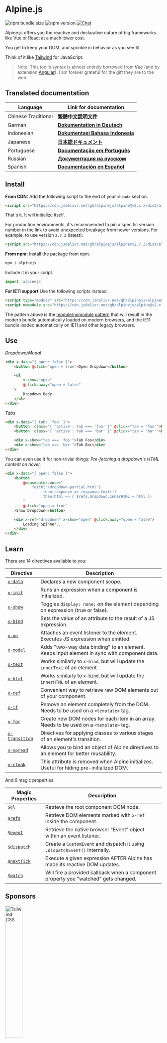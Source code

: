 # Alpine.js

![npm bundle size](https://img.shields.io/bundlephobia/minzip/alpinejs)
![npm version](https://img.shields.io/npm/v/alpinejs)
[![Chat](https://img.shields.io/badge/chat-on%20discord-7289da.svg?sanitize=true)](https://alpinejs.codewithhugo.com/chat/)

Alpine.js offers you the reactive and declarative nature of big frameworks like Vue or React at a much lower cost.

You get to keep your DOM, and sprinkle in behavior as you see fit.

Think of it like [Tailwind](https://tailwindcss.com/) for JavaScript.

> Note: This tool's syntax is almost entirely borrowed from [Vue](https://vuejs.org/) (and by extension [Angular](https://angularjs.org/)). I am forever grateful for the gift they are to the web.

## Translated documentation

| Language | Link for documentation |
| --- | --- |
| Chinese Traditional | [**繁體中文說明文件**](./README.zh-TW.md) |
| German | [**Dokumentation in Deutsch**](./README.de.md) |
| Indonesian | [**Dokumentasi Bahasa Indonesia**](./README.id.md) |
| Japanese | [**日本語ドキュメント**](./README.ja.md) |
| Portuguese | [**Documentação em Português**](./README.pt.md) |
| Russian | [**Документация на русском**](./README.ru.md) |
| Spanish | [**Documentación en Español**](./README.es.md) |

## Install

**From CDN:** Add the following script to the end of your `<head>` section.
```html
<script src="https://cdn.jsdelivr.net/gh/alpinejs/alpine@v2.x.x/dist/alpine.min.js" defer></script>
```

That's it. It will initialize itself.

For production environments, it's recommended to pin a specific version number in the link to avoid unexpected breakage from newer versions.
For example, to use version `2.7.3` (latest):
```html
<script src="https://cdn.jsdelivr.net/gh/alpinejs/alpine@v2.7.3/dist/alpine.min.js" defer></script>
```

**From npm:** Install the package from npm.
```js
npm i alpinejs
```

Include it in your script.
```js
import 'alpinejs'
```

**For IE11 support** Use the following scripts instead.
```html
<script type="module" src="https://cdn.jsdelivr.net/gh/alpinejs/alpine@v2.x.x/dist/alpine.min.js"></script>
<script nomodule src="https://cdn.jsdelivr.net/gh/alpinejs/alpine@v2.x.x/dist/alpine-ie11.min.js" defer></script>
```

The pattern above is the [module/nomodule pattern](https://philipwalton.com/articles/deploying-es2015-code-in-production-today/) that will result in the modern bundle automatically loaded on modern browsers, and the IE11 bundle loaded automatically on IE11 and other legacy browsers.

## Use

*Dropdown/Modal*
```html
<div x-data="{ open: false }">
    <button @click="open = true">Open Dropdown</button>

    <ul
        x-show="open"
        @click.away="open = false"
    >
        Dropdown Body
    </ul>
</div>
```

*Tabs*
```html
<div x-data="{ tab: 'foo' }">
    <button :class="{ 'active': tab === 'foo' }" @click="tab = 'foo'">Foo</button>
    <button :class="{ 'active': tab === 'bar' }" @click="tab = 'bar'">Bar</button>

    <div x-show="tab === 'foo'">Tab Foo</div>
    <div x-show="tab === 'bar'">Tab Bar</div>
</div>
```

You can even use it for non-trivial things:
*Pre-fetching a dropdown's HTML content on hover.*
```html
<div x-data="{ open: false }">
    <button
        @mouseenter.once="
            fetch('/dropdown-partial.html')
                .then(response => response.text())
                .then(html => { $refs.dropdown.innerHTML = html })
        "
        @click="open = true"
    >Show Dropdown</button>

    <div x-ref="dropdown" x-show="open" @click.away="open = false">
        Loading Spinner...
    </div>
</div>
```

## Learn

There are 14 directives available to you:

| Directive | Description |
| --- | --- |
| [`x-data`](#x-data) | Declares a new component scope. |
| [`x-init`](#x-init) | Runs an expression when a component is initialized. |
| [`x-show`](#x-show) | Toggles `display: none;` on the element depending on expression (true or false). |
| [`x-bind`](#x-bind) | Sets the value of an attribute to the result of a JS expression. |
| [`x-on`](#x-on) | Attaches an event listener to the element. Executes JS expression when emitted. |
| [`x-model`](#x-model) | Adds "two-way data binding" to an element. Keeps input element in sync with component data. |
| [`x-text`](#x-text) | Works similarly to `x-bind`, but will update the `innerText` of an element. |
| [`x-html`](#x-html) | Works similarly to `x-bind`, but will update the `innerHTML` of an element. |
| [`x-ref`](#x-ref) | Convenient way to retrieve raw DOM elements out of your component. |
| [`x-if`](#x-if) | Remove an element completely from the DOM. Needs to be used on a `<template>` tag. |
| [`x-for`](#x-for) | Create new DOM nodes for each item in an array. Needs to be used on a `<template>` tag. |
| [`x-transition`](#x-transition) | Directives for applying classes to various stages of an element's transition. |
| [`x-spread`](#x-spread) | Allows you to bind an object of Alpine directives to an element for better reusability. |
| [`x-cloak`](#x-cloak) | This attribute is removed when Alpine initializes. Useful for hiding pre-initialized DOM. |

And 6 magic properties:

| Magic Properties | Description |
| --- | --- |
| [`$el`](#el) |  Retrieve the root component DOM node. |
| [`$refs`](#refs) | Retrieve DOM elements marked with `x-ref` inside the component. |
| [`$event`](#event) | Retrieve the native browser "Event" object within an event listener.  |
| [`$dispatch`](#dispatch) | Create a `CustomEvent` and dispatch it using `.dispatchEvent()` internally. |
| [`$nextTick`](#nexttick) | Execute a given expression AFTER Alpine has made its reactive DOM updates. |
| [`$watch`](#watch) | Will fire a provided callback when a component property you "watched" gets changed. |


## Sponsors

<img width="33%" src="https://refactoringui.nyc3.cdn.digitaloceanspaces.com/tailwind-logo.svg" alt="Tailwind CSS">

**Want your logo here? [DM on Twitter](https://twitter.com/calebporzio)**

## Community Projects

* [AlpineJS Weekly Newsletter](https://alpinejs.codewithhugo.com/newsletter/)
* [Spruce (State Management)](https://github.com/ryangjchandler/spruce)
* [Turbolinks Adapter](https://github.com/SimoTod/alpine-turbolinks-adapter)
* [Alpine Magic Helpers](https://github.com/KevinBatdorf/alpine-magic-helpers)
* [Awesome Alpine](https://github.com/ryangjchandler/awesome-alpine)

### Directives

---

### `x-data`

**Example:** `<div x-data="{ foo: 'bar' }">...</div>`

**Structure:** `<div x-data="[object literal]">...</div>`

`x-data` declares a new component scope. It tells the framework to initialize a new component with the following data object.

Think of it like the `data` property of a Vue component.

**Extract Component Logic**

You can extract data (and behavior) into reusable functions:

```html
<div x-data="dropdown()">
    <button x-on:click="open">Open</button>

    <div x-show="isOpen()" x-on:click.away="close">
        // Dropdown
    </div>
</div>

<script>
    function dropdown() {
        return {
            show: false,
            open() { this.show = true },
            close() { this.show = false },
            isOpen() { return this.show === true },
        }
    }
</script>
```

> **For bundler users**, note that Alpine.js accesses functions that are in the global scope (`window`), you'll need to explicitly assign your functions to `window` in order to use them with `x-data` for example `window.dropdown = function () {}` (this is because with Webpack, Rollup, Parcel etc. `function`'s you define will default to the module's scope not `window`).


You can also mix-in multiple data objects using object destructuring:

```html
<div x-data="{...dropdown(), ...tabs()}">
```

---

### `x-init`
**Example:** `<div x-data="{ foo: 'bar' }" x-init="foo = 'baz'"></div>`

**Structure:** `<div x-data="..." x-init="[expression]"></div>`

`x-init` runs an expression when a component is initialized.

If you wish to run code AFTER Alpine has made its initial updates to the DOM (something like a `mounted()` hook in VueJS), you can return a callback from `x-init`, and it will be run after:

`x-init="() => { // we have access to the post-dom-initialization state here // }"`

---

### `x-show`
**Example:** `<div x-show="open"></div>`

**Structure:** `<div x-show="[expression]"></div>`

`x-show` toggles the `display: none;` style on the element depending if the expression resolves to `true` or `false`.

**x-show.transition**

`x-show.transition` is a convenience API for making your `x-show`s more pleasant using CSS transitions.

```html
<div x-show.transition="open">
    These contents will be transitioned in and out.
</div>
```

| Directive | Description |
| --- | --- |
| `x-show.transition` | A simultaneous fade and scale. (opacity, scale: 0.95, timing-function: cubic-bezier(0.4, 0.0, 0.2, 1), duration-in: 150ms, duration-out: 75ms)
| `x-show.transition.in` | Only transition in. |
| `x-show.transition.out` | Only transition out. |
| `x-show.transition.opacity` | Only use the fade. |
| `x-show.transition.scale` | Only use the scale. |
| `x-show.transition.scale.75` | Customize the CSS scale transform `transform: scale(.75)`. |
| `x-show.transition.duration.200ms` | Sets the "in" transition to 200ms. The out will be set to half that (100ms). |
| `x-show.transition.origin.top.right` | Customize the CSS transform origin `transform-origin: top right`. |
| `x-show.transition.in.duration.200ms.out.duration.50ms` | Different durations for "in" and "out". |

> Note: All of these transition modifiers can be used in conjunction with each other. This is possible (although ridiculous lol): `x-show.transition.in.duration.100ms.origin.top.right.opacity.scale.85.out.duration.200ms.origin.bottom.left.opacity.scale.95`

> Note: `x-show` will wait for any children to finish transitioning out. If you want to bypass this behavior, add the `.immediate` modifer:
```html
<div x-show.immediate="open">
    <div x-show.transition="open">
</div>
```
---

### `x-bind`

> Note: You are free to use the shorter ":" syntax: `:type="..."`.

**Example:** `<input x-bind:type="inputType">`

**Structure:** `<input x-bind:[attribute]="[expression]">`

`x-bind` sets the value of an attribute to the result of a JavaScript expression. The expression has access to all the keys of the component's data object, and will update every-time its data is updated.

> Note: attribute bindings ONLY update when their dependencies update. The framework is smart enough to observe data changes and detect which bindings care about them.

**`x-bind` for class attributes**

`x-bind` behaves a little differently when binding to the `class` attribute.

For classes, you pass in an object whose keys are class names, and values are boolean expressions to determine if those class names are applied or not.

For example:
`<div x-bind:class="{ 'hidden': foo }"></div>`

In this example, the "hidden" class will only be applied when the value of the `foo` data attribute is `true`.

**`x-bind` for boolean attributes**

`x-bind` supports boolean attributes in the same way as value attributes, using a variable as the condition or any JavaScript expression that resolves to `true` or `false`.

For example:
```html
<!-- Given: -->
<button x-bind:disabled="myVar">Click me</button>

<!-- When myVar == true: -->
<button disabled="disabled">Click me</button>

<!-- When myVar == false: -->
<button>Click me</button>
```

This will add or remove the `disabled` attribute when `myVar` is true or false respectively.

Boolean attributes are supported as per the [HTML specification](https://html.spec.whatwg.org/multipage/indices.html#attributes-3:boolean-attribute), for example `disabled`, `readonly`, `required`, `checked`, `hidden`, `selected`, `open`, etc.

> Note: If you need a false state to show for your attribute, such as `aria-*`, chain `.toString()` to the value while binding to the attribute. For example: `:aria-expanded="isOpen.toString()"` would persist whether  `isOpen` was `true` or `false`.

**`.camel` modifier**
**Example:** `<svg x-bind:view-box.camel="viewBox">`

The `camel` modifier will bind to the camel case equivalent of the attribute name. In the example above, the value of `viewBox` will be bound the `viewBox` attribute as opposed to the `view-box` attribute.

---

### `x-on`

> Note: You are free to use the shorter "@" syntax: `@click="..."`.

**Example:** `<button x-on:click="foo = 'bar'"></button>`

**Structure:** `<button x-on:[event]="[expression]"></button>`

`x-on` attaches an event listener to the element it's declared on. When that event is emitted, the JavaScript expression set as its value is executed.

If any data is modified in the expression, other element attributes "bound" to this data, will be updated.

> Note: You can also specify a JavaScript function name.

**Example:** `<button x-on:click="myFunction"></button>`

This is equivalent to: `<button x-on:click="myFunction($event)"></button>`

**`keydown` modifiers**

**Example:** `<input type="text" x-on:keydown.escape="open = false">`

You can specify specific keys to listen for using keydown modifiers appended to the `x-on:keydown` directive. Note that the modifiers are kebab-cased versions of `Event.key` values.

Examples: `enter`, `escape`, `arrow-up`, `arrow-down`

> Note: You can also listen for system-modifier key combinations like: `x-on:keydown.cmd.enter="foo"`

**`.away` modifier**

**Example:** `<div x-on:click.away="showModal = false"></div>`

When the `.away` modifier is present, the event handler will only be executed when the event originates from a source other than itself, or its children.

This is useful for hiding dropdowns and modals when a user clicks away from them.

**`.prevent` modifier**
**Example:** `<input type="checkbox" x-on:click.prevent>`

Adding `.prevent` to an event listener will call `preventDefault` on the triggered event. In the above example, this means the checkbox wouldn't actually get checked when a user clicks on it.

**`.stop` modifier**
**Example:** `<div x-on:click="foo = 'bar'"><button x-on:click.stop></button></div>`

Adding `.stop` to an event listener will call `stopPropagation` on the triggered event. In the above example, this means the "click" event won't bubble from the button to the outer `<div>`. Or in other words, when a user clicks the button, `foo` won't be set to `'bar'`.

**`.self` modifier**
**Example:** `<div x-on:click.self="foo = 'bar'"><button></button></div>`

Adding `.self` to an event listener will only trigger the handler if the `$event.target` is the element itself. In the above example, this means the "click" event that bubbles from the button to the outer `<div>` will **not** run the handler.

**`.window` modifier**
**Example:** `<div x-on:resize.window="isOpen = window.outerWidth > 768 ? false : open"></div>`

Adding `.window` to an event listener will install the listener on the global window object instead of the DOM node on which it is declared. This is useful for when you want to modify component state when something changes with the window, like the resize event. In this example, when the window grows larger than 768 pixels wide, we will close the modal/dropdown, otherwise maintain the same state.

>Note: You can also use the `.document` modifier to attach listeners to `document` instead of `window`

**`.once` modifier**
**Example:** `<button x-on:mouseenter.once="fetchSomething()"></button>`

Adding the `.once` modifier to an event listener will ensure that the listener will only be handled once. This is useful for things you only want to do once, like fetching HTML partials and such.

**`.passive` modifier**
**Example:** `<button x-on:mousedown.passive="interactive = true"></button>`

Adding the `.passive` modifier to an event listener will make the listener a passive one, which means `preventDefault()` will not work on any events being processed, this can help, for example with scroll performance on touch devices.

**`.debounce` modifier**
**Example:** `<input x-on:input.debounce="fetchSomething()">`

The `debounce` modifier allows you to "debounce" an event handler. In other words, the event handler will NOT run until a certain amount of time has elapsed since the last event that fired. When the handler is ready to be called, the last handler call will execute.

The default debounce "wait" time is 250 milliseconds.

If you wish to customize this, you can specify a custom wait time like so:

```
<input x-on:input.debounce.750="fetchSomething()">
<input x-on:input.debounce.750ms="fetchSomething()">
```

**`.camel` modifier**
**Example:** `<input x-on:event-name.camel="doSomething()">`

The `camel` modifier will attach an event listener for the camel case equivalent event name. In the example above, the expression will be evaluated when the `eventName` event is fired on the element.

---

### `x-model`
**Example:** `<input type="text" x-model="foo">`

**Structure:** `<input type="text" x-model="[data item]">`

`x-model` adds "two-way data binding" to an element. In other words, the value of the input element will be kept in sync with the value of the data item of the component.

> Note: `x-model` is smart enough to detect changes on text inputs, checkboxes, radio buttons, textareas, selects, and multiple selects. It should behave [how Vue would](https://vuejs.org/v2/guide/forms.html) in those scenarios.

**`.number` modifier**
**Example:** `<input x-model.number="age">`

The `number` modifier will convert the input's value to a number. If the value cannot be parsed as a valid number, the original value is returned.

**`.debounce` modifier**
**Example:** `<input x-model.debounce="search">`

The `debounce` modifier allows you to add a "debounce" to a value update. In other words, the event handler will NOT run until a certain amount of time has elapsed since the last event that fired. When the handler is ready to be called, the last handler call will execute.

The default debounce "wait" time is 250 milliseconds.

If you wish to customize this, you can specifiy a custom wait time like so:

```
<input x-model.debounce.750="search">
<input x-model.debounce.750ms="search">
```

---

### `x-text`
**Example:** `<span x-text="foo"></span>`

**Structure:** `<span x-text="[expression]"`

`x-text` works similarly to `x-bind`, except instead of updating the value of an attribute, it will update the `innerText` of an element.

---

### `x-html`
**Example:** `<span x-html="foo"></span>`

**Structure:** `<span x-html="[expression]"`

`x-html` works similarly to `x-bind`, except instead of updating the value of an attribute, it will update the `innerHTML` of an element.

> :warning: **Only use on trusted content and never on user-provided content.** :warning:
>
> Dynamically rendering HTML from third parties can easily lead to [XSS](https://developer.mozilla.org/en-US/docs/Glossary/Cross-site_scripting) vulnerabilities.

---

### `x-ref`
**Example:** `<div x-ref="foo"></div><button x-on:click="$refs.foo.innerText = 'bar'"></button>`

**Structure:** `<div x-ref="[ref name]"></div><button x-on:click="$refs.[ref name].innerText = 'bar'"></button>`

`x-ref` provides a convenient way to retrieve raw DOM elements out of your component. By setting an `x-ref` attribute on an element, you are making it available to all event handlers inside an object called `$refs`.

This is a helpful alternative to setting ids and using `document.querySelector` all over the place.

> Note: you can also bind dynamic values for x-ref: `<span :x-ref="item.id"></span>` if you need to.

---

### `x-if`
**Example:** `<template x-if="true"><div>Some Element</div></template>`

**Structure:** `<template x-if="[expression]"><div>Some Element</div></template>`

For cases where `x-show` isn't sufficient (`x-show` sets an element to `display: none` if it's false), `x-if` can be used to  actually remove an element completely from the DOM.

It's important that `x-if` is used on a `<template></template>` tag because Alpine doesn't use a virtual DOM. This implementation allows Alpine to stay rugged and use the real DOM to work its magic.

> Note: `x-if` must have a single element root inside the `<template></template>` tag.

> Note: When using `template` in a `svg` tag, you need to add a [polyfill](https://github.com/alpinejs/alpine/issues/637#issuecomment-654856538) that should be run before Alpine.js is initialized.

---

### `x-for`
**Example:**
```html
<template x-for="item in items" :key="item">
    <div x-text="item"></div>
</template>
```

> Note: the `:key` binding is optional, but HIGHLY recommended.

`x-for` is available for cases when you want to create new DOM nodes for each item in an array. This should appear similar to `v-for` in Vue, with one exception of needing to exist on a `template` tag, and not a regular DOM element.

If you want to access the current index of the iteration, use the following syntax:

```html
<template x-for="(item, index) in items" :key="index">
    <!-- You can also reference "index" inside the iteration if you need. -->
    <div x-text="index"></div>
</template>
```

If you want to access the array object (collection) of the iteration, use the following syntax:

```html
<template x-for="(item, index, collection) in items" :key="index">
    <!-- You can also reference "collection" inside the iteration if you need. -->
    <!-- Current item. -->
    <div x-text="item"></div>
    <!-- Same as above. -->
    <div x-text="collection[index]"></div>
    <!-- Previous item. -->
    <div x-text="collection[index - 1]"></div>
</template>
```

> Note: `x-for` must have a single element root inside of the `<template></template>` tag.

> Note: When using `template` in a `svg` tag, you need to add a [polyfill](https://github.com/alpinejs/alpine/issues/637#issuecomment-654856538) that should be run before Alpine.js is initialized.

#### Nesting `x-for`s
You can nest `x-for` loops, but you MUST wrap each loop in an element. For example:

```html
<template x-for="item in items">
    <div>
        <template x-for="subItem in item.subItems">
            <div x-text="subItem"></div>
        </template>
    </div>
</template>
```

#### Iterating over a range

Alpine supports the `i in n` syntax, where `n` is an integer, allowing you to iterate over a fixed range of elements.

```html
<template x-for="i in 10">
    <span x-text="i"></span>
</template>
```

---

### `x-transition`
**Example:**
```html
<div
    x-show="open"
    x-transition:enter="transition ease-out duration-300"
    x-transition:enter-start="opacity-0 transform scale-90"
    x-transition:enter-end="opacity-100 transform scale-100"
    x-transition:leave="transition ease-in duration-300"
    x-transition:leave-start="opacity-100 transform scale-100"
    x-transition:leave-end="opacity-0 transform scale-90"
>...</div>
```

```html
<template x-if="open">
    <div
        x-transition:enter="transition ease-out duration-300"
        x-transition:enter-start="opacity-0 transform scale-90"
        x-transition:enter-end="opacity-100 transform scale-100"
        x-transition:leave="transition ease-in duration-300"
        x-transition:leave-start="opacity-100 transform scale-100"
        x-transition:leave-end="opacity-0 transform scale-90"
    >...</div>
</template>
```

> The example above uses classes from [Tailwind CSS](https://tailwindcss.com).

Alpine offers 6 different transition directives for applying classes to various stages of an element's transition between "hidden" and "shown" states. These directives work both with `x-show` AND `x-if`.

These behave exactly like VueJS's transition directives, except they have different, more sensible names:

| Directive | Description |
| --- | --- |
| `:enter` | Applied during the entire entering phase. |
| `:enter-start` | Added before element is inserted, removed one frame after element is inserted. |
| `:enter-end` | Added one frame after element is inserted (at the same time `enter-start` is removed), removed when transition/animation finishes.
| `:leave` | Applied during the entire leaving phase. |
| `:leave-start` | Added immediately when a leaving transition is triggered, removed after one frame. |
| `:leave-end` | Added one frame after a leaving transition is triggered (at the same time `leave-start` is removed), removed when the transition/animation finishes.

---

### `x-spread`
**Example:**
```html
<div x-data="dropdown()">
    <button x-spread="trigger">Open Dropdown</button>

    <span x-spread="dialogue">Dropdown Contents</span>
</div>

<script>
    function dropdown() {
        return {
            open: false,
            trigger: {
                ['@click']() {
                    this.open = true
                },
            },
            dialogue: {
                ['x-show']() {
                    return this.open
                },
                ['@click.away']() {
                    this.open = false
                },
            }
        }
    }
</script>
```

`x-spread` allows you to extract an element's Alpine bindings into a reusable object.

The object keys are the directives (Can be any directive including modifiers), and the values are callbacks to be evaluated by Alpine.

> Note: There are a couple of caveats to x-spread:
> - When the directive being "spread" is `x-for`, you should return a normal expression string from the callback. For example: `['x-for']() { return 'item in items' }`.
> - `x-data` and `x-init` can't be used inside a "spread" object.

---

### `x-cloak`
**Example:** `<div x-data="{}" x-cloak></div>`

`x-cloak` attributes are removed from elements when Alpine initializes. This is useful for hiding pre-initialized DOM. It's typical to add the following global style for this to work:

```html
<style>
    [x-cloak] { display: none; }
</style>
```

### Magic Properties

> With the exception of `$el`, magic properties are **not available within `x-data`** as the component isn't initialized yet.

---

### `$el`
**Example:**
```html
<div x-data>
    <button @click="$el.innerHTML = 'foo'">Replace me with "foo"</button>
</div>
```

`$el` is a magic property that can be used to retrieve the root component DOM node.

### `$refs`
**Example:**
```html
<span x-ref="foo"></span>

<button x-on:click="$refs.foo.innerText = 'bar'"></button>
```

`$refs` is a magic property that can be used to retrieve DOM elements marked with `x-ref` inside the component. This is useful when you need to manually manipulate DOM elements.

---

### `$event`
**Example:**
```html
<input x-on:input="alert($event.target.value)">
```

`$event` is a magic property that can be used within an event listener to retrieve the native browser "Event" object.

> Note: The $event property is only available in DOM expressions.

If you need to access $event inside of a JavaScript function you can pass it in directly:

`<button x-on:click="myFunction($event)"></button>`

---

### `$dispatch`
**Example:**
```html
<div @custom-event="console.log($event.detail.foo)">
    <button @click="$dispatch('custom-event', { foo: 'bar' })">
    <!-- When clicked, will console.log "bar" -->
</div>
```

**Note on Event Propagation**

Notice that, because of [event bubbling](https://en.wikipedia.org/wiki/Event_bubbling), when you need to capture events dispatched from nodes that are under the same nesting hierarchy, you'll need to use the [`.window`](https://github.com/alpinejs/alpine#x-on) modifier:

**Example:**

```html
<div x-data>
    <span @custom-event="console.log($event.detail.foo)"></span>
    <button @click="$dispatch('custom-event', { foo: 'bar' })">
<div>
```

> This won't work because when `custom-event` is dispatched, it'll propagate to its common ancestor, the `div`.

**Dispatching to Components**

You can also take advantage of the previous technique to make your components talk to each other:

**Example:**

```html
<div x-data @custom-event.window="console.log($event.detail)"></div>

<button x-data @click="$dispatch('custom-event', 'Hello World!')">
<!-- When clicked, will console.log "Hello World!". -->
```

`$dispatch` is a shortcut for creating a `CustomEvent` and dispatching it using `.dispatchEvent()` internally. There are lots of good use cases for passing data around and between components using custom events. [Read here](https://developer.mozilla.org/en-US/docs/Web/Guide/Events/Creating_and_triggering_events) for more information on the underlying `CustomEvent` system in browsers.

You will notice that any data passed as the second parameter to `$dispatch('some-event', { some: 'data' })`, becomes available through the new events "detail" property: `$event.detail.some`. Attaching custom event data to the `.detail` property is standard practice for `CustomEvent`s in browsers. [Read here](https://developer.mozilla.org/en-US/docs/Web/API/CustomEvent/detail) for more info.

You can also use `$dispatch()` to trigger data updates for `x-model` bindings. For example:

```html
<div x-data="{ foo: 'bar' }">
    <span x-model="foo">
        <button @click="$dispatch('input', 'baz')">
        <!-- After the button is clicked, `x-model` will catch the bubbling "input" event, and update foo to "baz". -->
    </span>
</div>
```

> Note: The $dispatch property is only available in DOM expressions.

If you need to access $dispatch inside of a JavaScript function you can pass it in directly:

`<button x-on:click="myFunction($dispatch)"></button>`

---

### `$nextTick`
**Example:**
```html
<div x-data="{ fruit: 'apple' }">
    <button
        x-on:click="
            fruit = 'pear';
            $nextTick(() => { console.log($event.target.innerText) });
        "
        x-text="fruit"
    ></button>
</div>
```

`$nextTick` is a magic property that allows you to only execute a given expression AFTER Alpine has made its reactive DOM updates. This is useful for times you want to interact with the DOM state AFTER it's reflected any data updates you've made.

---

### `$watch`
**Example:**
```html
<div x-data="{ open: false }" x-init="$watch('open', value => console.log(value))">
    <button @click="open = ! open">Toggle Open</button>
</div>
```

You can "watch" a component property with the `$watch` magic method. In the above example, when the button is clicked and `open` is changed, the provided callback will fire and `console.log` the new value.

## Security
If you find a security vulnerability, please send an email to [calebporzio@gmail.com]().

Alpine relies on a custom implementation using the `Function` object to evaluate its directives. Despite being more secure then `eval()`, its use is prohibited in some environments, such as Google Chrome App, using restrictive Content Security Policy (CSP).

If you use Alpine in a website dealing with sensitive data and requiring [CSP](https://csp.withgoogle.com/docs/strict-csp.html), you need to include `unsafe-eval` in your policy. A robust policy correctly configured will help protecting your users when using personal or financial data.

Since a policy applies to all scripts in your page, it's important that other external libraries included in the website are carefully reviewed to ensure that they are trustworthy and they won't introduce any Cross Site Scripting vulnerability either using the `eval()` function or manipulating the DOM to inject malicious code in your page.

## V3 Roadmap
* Move from `x-ref` to `ref` for Vue parity?
* Add `Alpine.directive()`
* Add `Alpine.component('foo', {...})` (With magic `__init()` method)
* Dispatch Alpine events for "loaded", "transition-start", etc... ([#299](https://github.com/alpinejs/alpine/pull/299)) ?
* Remove "object" (and array) syntax from `x-bind:class="{ 'foo': true }"` ([#236](https://github.com/alpinejs/alpine/pull/236) to add support for object syntax for the `style` attribute)
* Improve `x-for` mutation reactivity ([#165](https://github.com/alpinejs/alpine/pull/165))
* Add "deep watching" support in V3 ([#294](https://github.com/alpinejs/alpine/pull/294))
* Add `$el` shortcut
* Change `@click.away` to `@click.outside`?

## License

Copyright © 2019-2020 Caleb Porzio and contributors

Licensed under the MIT license, see [LICENSE.md](LICENSE.md) for details.
